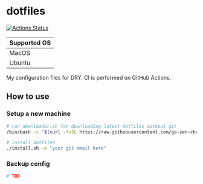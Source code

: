 # dotfiles

[![Actions Status](https://github.com/go-zen-chu/dotfiles/workflows/CI/badge.svg)](https://github.com/go-zen-chu/dotfiles/actions)

| Supported OS |
| ------------ |
| MacOS |
| Ubuntu |

My configuration files for DRY. CI is performed on GitHub Actions.

## How to use

### Setup a new machine

```bash
# run downloader.sh for downloading latest dotfiles without git
/bin/bash -c "$(curl -fsSL https://raw.githubusercontent.com/go-zen-chu/dotfiles/refs/heads/master/downloader.sh)"

# install dotfiles
./install.sh -e "your git email here"
```

### Backup config

```bash
# TBD
```

